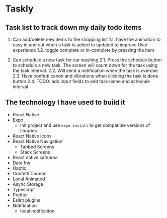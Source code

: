 # Taskly

## Task list to track down my daily todo items

1. Can add/delete new items to the shopping list
   1.1. have the animation to easy in and out when a task is added to updated to improve User experience
   1.2. toggle complete or in-complete by pressing the item

2. Can schedule a new task for car washing
   2.1. Press the schedule button to schedule a new task. The screen will count down for the task using the task interval.
   2.2. Will send a notification when the task is overdue
   2.3. Have confetti canon and vibrations when clicking the task is done button
   2.4. TODO: add input fields to edit task name and schedule interval

## The technology I have used to build it

- React Native
- Expo
  - Init project and use `expo install` to get compatible versions of libraries
- React Native Icons
- React Native Navigation
  - Tabbed Screens
  - Stack Screens
- React native safearea
- Date fns
- Haptic
- Confetti Cannon
- Local Animated
- Async Storage
- Typescript
- Prettier
- Eslint plugins
- Notification
  - local notificaiton
